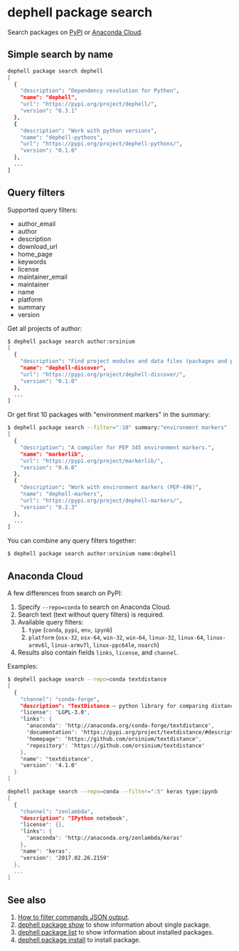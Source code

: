 # dephell package search

Search packages on [PyPI](https://pypi.org/) or [Anaconda Cloud](https://docs.anaconda.com/anaconda-cloud/).

## Simple search by name

```bash
dephell package search dephell
[
  {
    "description": "Dependency resolution for Python",
    "name": "dephell",
    "url": "https://pypi.org/project/dephell/",
    "version": "0.3.1"
  },
  {
    "description": "Work with python versions",
    "name": "dephell-pythons",
    "url": "https://pypi.org/project/dephell-pythons/",
    "version": "0.1.0"
  },
  ...
]
```

## Query filters

Supported query filters:

+ author_email
+ author
+ description
+ download_url
+ home_page
+ keywords
+ license
+ maintainer_email
+ maintainer
+ name
+ platform
+ summary
+ version

Get all projects of author:

```bash
$ dephell package search author:orsinium
[
  {
    "description": "Find project modules and data files (packages and package_data for setup.py).",
    "name": "dephell-discover",
    "url": "https://pypi.org/project/dephell-discover/",
    "version": "0.1.0"
  },
  ...
]
```

Or get first 10 packages with "environment markers" in the summary:

```bash
$ dephell package search --filter=":10" summary:"environment markers"
[
  {
    "description": "A compiler for PEP 345 environment markers.",
    "name": "markerlib",
    "url": "https://pypi.org/project/markerlib/",
    "version": "0.6.0"
  },
  {
    "description": "Work with environment markers (PEP-496)",
    "name": "dephell-markers",
    "url": "https://pypi.org/project/dephell-markers/",
    "version": "0.2.3"
  },
  ...
]
```

You can combine any query filters together:

```bash
$ dephell package search author:orsinium name:dephell
```

## Anaconda Cloud

A few differences from search on PyPI:

1. Specify `--repo=conda` to search on Anaconda Cloud.
1. Search text (text without query filters) is required.
1. Available query filters:
    1. `type` (`conda`, `pypi`, `env`, `ipynb`)
    1. `platform` (`osx-32`, `osx-64`, `win-32`, `win-64`, `linux-32`, `linux-64`, `linux-armv6l`, `linux-armv7l`, `linux-ppc64le`, `noarch`)
1. Results also contain fields `links`, `license`, and `channel`.

Examples:

```bash
$ dephell package search --repo=conda textdistance
[
  {
    "channel": "conda-forge",
    "description": "TextDistance – python library for comparing distance between two or more sequences by many algorithms.",
    "license": "LGPL-3.0",
    "links": {
      "anaconda": "http://anaconda.org/conda-forge/textdistance",
      "documentation": "https://pypi.org/project/textdistance/#description",
      "homepage": "https://github.com/orsinium/textdistance",
      "repository": "https://github.com/orsinium/textdistance"
    },
    "name": "textdistance",
    "version": "4.1.0"
  }
]
```

```bash
dephell package search --repo=conda --filter=":5" keras type:ipynb
[
  {
    "channel": "zenlambda",
    "description": "IPython notebook",
    "license": {},
    "links": {
      "anaconda": "http://anaconda.org/zenlambda/keras"
    },
    "name": "keras",
    "version": "2017.02.26.2159"
  },
  ...
]
```

## See also

1. [How to filter commands JSON output](filters).
1. [dephell package show](cmd-package-search) to show information about single package.
1. [dephell package list](cmd-package-list) to show information about installed packages.
1. [dephell package install](cmd-package-install) to install package.
